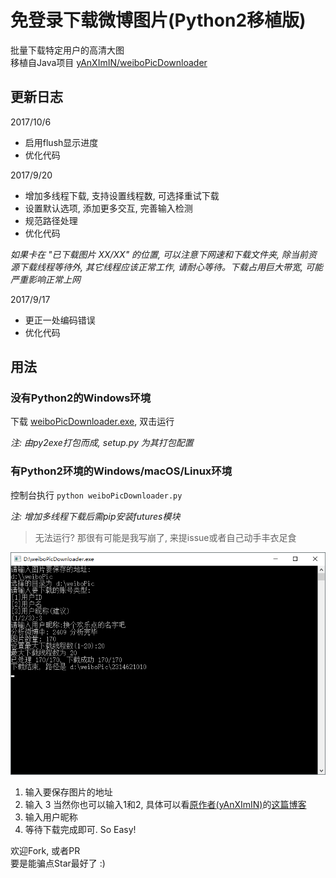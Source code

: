 # 免登录下载微博图片(Python2移植版)

批量下载特定用户的高清大图  
移植自Java项目 [yAnXImIN/weiboPicDownloader](https://github.com/yAnXImIN/weiboPicDownloader)

## 更新日志

2017/10/6  
- 启用flush显示进度
- 优化代码


2017/9/20  
- 增加多线程下载, 支持设置线程数, 可选择重试下载
- 设置默认选项, 添加更多交互, 完善输入检测
- 规范路径处理
- 优化代码


*如果卡在 "已下载图片 XX/XX" 的位置, 可以注意下网速和下载文件夹, 除当前资源下载线程等待外, 其它线程应该正常工作, 请耐心等待。下载占用巨大带宽, 可能严重影响正常上网* 

2017/9/17  
- 更正一处编码错误
- 优化代码  

## 用法

### 没有Python2的Windows环境
下载 [weiboPicDownloader.exe](https://raw.githubusercontent.com/nondanee/weiboPicDownloader/master/dist/weiboPicDownloader.exe), 双击运行

*注: 由py2exe打包而成, setup.py 为其打包配置*  

### 有Python2环境的Windows/macOS/Linux环境
控制台执行 `python weiboPicDownloader.py` 

*注: 增加多线程下载后需pip安装futures模块*  

>无法运行? 那很有可能是我写崩了, 来提issue或者自己动手丰衣足食  

![show](show/screenshot.png)
1. 输入要保存图片的地址
2. 输入 3 当然你也可以输入1和2, 具体可以看[原作者(yAnXImIN)](https://github.com/yAnXImIN/)的[这篇博客](http://blog.yanximin.site/2017/09/05/weibo-userid-containerid/)
3. 输入用户昵称
4. 等待下载完成即可. So Easy!


欢迎Fork, 或者PR  
要是能骗点Star最好了 :)  
